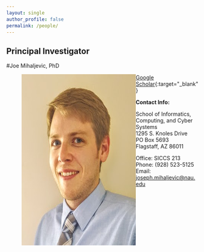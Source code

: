 ```yaml
---
layout: single
author_profile: false
permalink: /people/
---
```


## Principal Investigator

#Joe Mihaljevic, PhD
<figure>
  <img src="/images/bio-photo.jpg" style="float:left;width:300px;height:450px">
</figure>


[Google Scholar](https://scholar.google.com/citations?user=pRvNhbAAAAAJ&hl=en){:target="_blank"}

**Contact Info:**

School of Informatics, Computing, and Cyber Systems   
1295 S. Knoles Drive   
PO Box 5693    
Flagstaff, AZ 86011   

Office: SICCS 213   
Phone: (928) 523-5125   
Email: joseph.mihaljevic@nau.edu   

